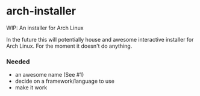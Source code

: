 # arch-installer
WIP: An installer for Arch Linux

In the future this will potentially house and awesome interactive installer for Arch Linux. For the moment it doesn't do anything.

### Needed

 - an awesome name (See #1)
 - decide on a framework/language to use
 - make it work
